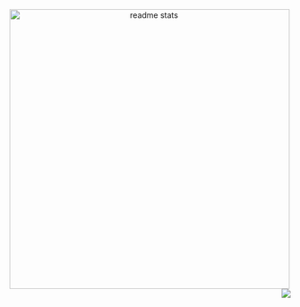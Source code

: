 <div align=center>
  <img width=500 src="https://github-readme-stats.vercel.app/api?username=tutupharirabu&count_private=true&show_icons=true&theme=react&rank_icon=github&border_radius=10" alt="readme stats" />
  <br>
  <img align="right" src="https://visitor-badge.laobi.icu/badge?page_id=tutupharirabu.visitor-badge" />
</div>
